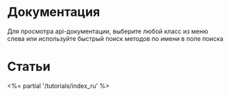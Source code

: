 # Документация

Для просмотра api-документации, выберите любой класс из меню слева или
используйте быстрый поиск методов по имени в поле поиска

# Статьи

<%= partial '/tutorials/index_ru' %>
